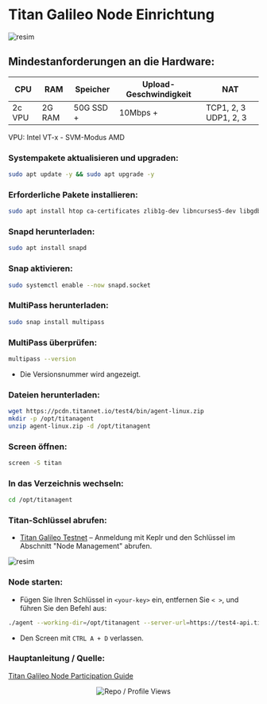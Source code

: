 # Titan Galileo Node Einrichtung

![resim](https://github.com/user-attachments/assets/4c227290-b685-40f1-ae70-fe8524f85e3a)

## Mindestanforderungen an die Hardware:

| CPU      | RAM     | Speicher  | Upload-Geschwindigkeit | NAT                |
|----------|---------|-----------|------------------------|--------------------|
| 2c VPU   | 2G RAM  | 50G SSD + | 10Mbps +               | TCP1, 2, 3 UDP1, 2, 3 |

VPU: Intel VT-x - SVM-Modus AMD

### Systempakete aktualisieren und upgraden:

```bash
sudo apt update -y && sudo apt upgrade -y
```

### Erforderliche Pakete installieren:

```bash
sudo apt install htop ca-certificates zlib1g-dev libncurses5-dev libgdbm-dev libnss3-dev tmux iptables curl nvme-cli git wget make jq libleveldb-dev build-essential pkg-config ncdu tar clang bsdmainutils lsb-release libssl-dev libreadline-dev libffi-dev jq gcc screen unzip lz4 -y
```

### Snapd herunterladen:

```bash
sudo apt install snapd
```

### Snap aktivieren:

```bash
sudo systemctl enable --now snapd.socket
```

### MultiPass herunterladen:

```bash
sudo snap install multipass
```

### MultiPass überprüfen:

```bash
multipass --version
```

- Die Versionsnummer wird angezeigt.

### Dateien herunterladen:

```bash
wget https://pcdn.titannet.io/test4/bin/agent-linux.zip
mkdir -p /opt/titanagent
unzip agent-linux.zip -d /opt/titanagent
```

### Screen öffnen:

```bash
screen -S titan
```

### In das Verzeichnis wechseln:

```bash
cd /opt/titanagent
```

### Titan-Schlüssel abrufen:

- [Titan Galileo Testnet](https://test4.titannet.io/) – Anmeldung mit Keplr und den Schlüssel im Abschnitt "Node Management" abrufen.

![resim](https://github.com/user-attachments/assets/1e2864ef-ba38-43a1-800d-37093b3b5f73)

### Node starten:

- Fügen Sie Ihren Schlüssel in `<your-key>` ein, entfernen Sie `< >`, und führen Sie den Befehl aus:

```bash
./agent --working-dir=/opt/titanagent --server-url=https://test4-api.titannet.io --key=<your-key>
```

- Den Screen mit `CTRL A + D` verlassen.

### Hauptanleitung / Quelle:

[Titan Galileo Node Participation Guide](https://titannet.gitbook.io/titan-network-en/galileo-testnet/node-participation-guide)


<p align="center">
  <img src="https://komarev.com/ghpvc/?username=FurkanL0&style=flat-square&color=brightgreen&label=Profile+Views+/+Repo+Views+" alt="Repo / Profile Views" />
</p>
